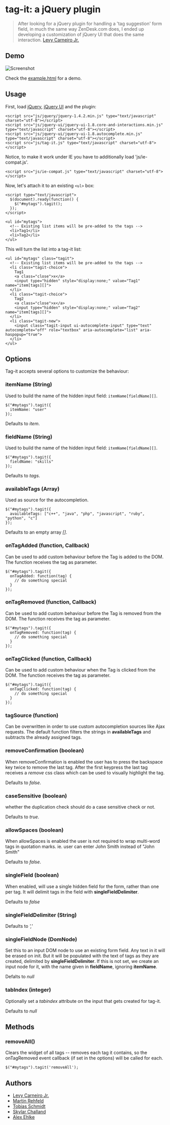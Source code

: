 # tag-it: a jQuery plugin

> After looking for a jQuery plugin for handling a 'tag suggestion' form field, in much the same way ZenDesk.com does, I ended up developing a customization of jQuery UI that does the same interaction.
[Levy Carneiro Jr.](http://github.com/levycarneiro)

## Demo

![Screenshot](http://github.com/grobie/tag-it/raw/master/screenshot.png)

Check the [example.html](http://github.com/grobie/tag-it/blob/master/example.html) for a demo.

## Usage

First, load [jQuery](http://jquery.com/), [jQuery UI](http://jqueryui.com/) and the plugin:

    <script src="js/jquery/jquery-1.4.2.min.js" type="text/javascript" charset="utf-8"></script>
    <script src="js/jquery-ui/jquery-ui-1.8.core-and-interactions.min.js" type="text/javascript" charset="utf-8"></script>
    <script src="js/jquery-ui/jquery-ui-1.8.autocomplete.min.js" type="text/javascript" charset="utf-8"></script>
    <script src="js/tag-it.js" type="text/javascript" charset="utf-8"></script>

Notice, to make it work under IE you have to additionally load 'js/ie-compat.js'.

    <script src="js/ie-compat.js" type="text/javascript" charset="utf-8"></script>

Now, let's attach it to an existing `<ul>` box:

    <script type="text/javascript">
      $(document).ready(function() {
        $("#mytags").tagit();
      });
    </script>

    <ul id="mytags">
      <!-- Existing list items will be pre-added to the tags -->
      <li>Tag1</li>
      <li>Tag2</li>
    </ul>

This will turn the list into a tag-it list:

    <ul id="mytags" class="tagit">
      <!-- Existing list items will be pre-added to the tags -->
      <li class="tagit-choice">
        Tag1
        <a class="close">x</a>
        <input type="hidden" style="display:none;" value="Tag1" name="item[tags][]">
      </li>
      <li class="tagit-choice">
        Tag2
        <a class="close">x</a>
        <input type="hidden" style="display:none;" value="Tag2" name="item[tags][]">
      </li>
      <li class="tagit-new">
        <input class="tagit-input ui-autocomplete-input" type="text" autocomplete="off" role="textbox" aria-autocomplete="list" aria-haspopup="true">
      </li>
    </ul>

## Options

Tag-it accepts several options to customize the behaviour:

### itemName (String)

Used to build the name of the hidden input field: `itemName[fieldName][]`.

    $("#mytags").tagit({
      itemName: "user"
    });

Defaults to *item*.

### fieldName (String)

Used to build the name of the hidden input field: `itemName[fieldName][]`.

    $("#mytags").tagit({
      fieldName: "skills"
    });

Defaults to *tags*.

### availableTags (Array)

Used as source for the autocompletion.

    $("#mytags").tagit({
      availableTags: ["c++", "java", "php", "javascript", "ruby", "python", "c"]
    });

Defaults to an empty array *[]*.

### onTagAdded (function, Callback)

Can be used to add custom behaviour before the Tag is added to the DOM.
The function receives the tag as parameter.

    $("#mytags").tagit({
      onTagAdded: function(tag) {
        // do something special
      }
    });

### onTagRemoved (function, Callback)

Can be used to add custom behaviour before the Tag is removed from the DOM.
The function receives the tag as parameter.

    $("#mytags").tagit({
      onTagRemoved: function(tag) {
        // do something special
      }
    });

### onTagClicked (function, Callback)

Can be used to add custom behaviour when the Tag is clicked from the DOM.
The function receives the tag as parameter.

    $("#mytags").tagit({
      onTagClicked: function(tag) {
        // do something special
      }
    });
    
### tagSource (function)

Can be overwritten in order to use custom autocompletion sources like Ajax requests.
The default function filters the strings in **availableTags** and subtracts the already assigned tags.

### removeConfirmation (boolean)

When removeConfirmation is enabled the user has to press the backspace key twice to remove the last tag.
After the first keypress the last tag receives a *remove* css class which can be used to visually highlight the tag.

Defaults to *false*.

### caseSensitive (boolean)

whether the duplication check should do a case sensitive check or not.

Defaults to *true*.

### allowSpaces (boolean)

When allowSpaces is enabled the user is not required to wrap multi-word tags in quotation marks.
ie. user can enter John Smith instead of "John Smith"

Defaults to *false*.

### singleField (boolean)

When enabled, will use a single hidden field for the form, rather than one per tag.
It will delimit tags in the field with **singleFieldDelimiter**.

Defaults to *false*

### singleFieldDelimiter (String)

Defaults to *','*

### singleFieldNode (DomNode)
Set this to an input DOM node to use an existing form field.
Any text in it will be erased on init. But it will be populated with the text of tags as they are created, delimited by **singleFieldDelimiter**.
If this is not set, we create an input node for it, with the name given in **fieldName**, ignoring **itemName**.

Defalts to *null*

### tabIndex (integer)
Optionally set a *tabindex* attribute on the input that gets created for tag-it.

Defaults to *null*


## Methods

### removeAll()
Clears the widget of all tags -- removes each tag it contains, so the onTagRemoved event callback (if set in the options) will be called for each.

    $("#mytags").tagit('removeAll');


## Authors

* [Levy Carneiro Jr.](http://github.com/levycarneiro)
* [Martin Rehfeld](http://github.com/martinrehfeld)
* [Tobias Schmidt](http://github.com/grobie)
* [Skylar Challand](http://github.com/sskylar)
* [Alex Ehlke](http://github.com/aehlke)

